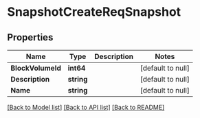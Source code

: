 # SnapshotCreateReqSnapshot

## Properties
Name | Type | Description | Notes
------------ | ------------- | ------------- | -------------
**BlockVolumeId** | **int64** |  | [default to null]
**Description** | **string** |  | [default to null]
**Name** | **string** |  | [default to null]

[[Back to Model list]](../README.md#documentation-for-models) [[Back to API list]](../README.md#documentation-for-api-endpoints) [[Back to README]](../README.md)


